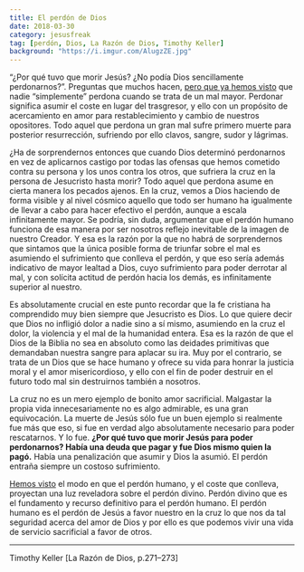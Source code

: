 ```yaml
---
title: El perdón de Dios
date: 2018-03-30
category: jesusfreak
tag: [perdón, Dios, La Razón de Dios, Timothy Keller]
background: "https://i.imgur.com/AlugzZE.jpg"
---
```


“¿Por qué tuvo que morir Jesús? ¿No podía Dios sencillamente perdonarnos?”. Preguntas que muchos hacen, [pero que ya hemos visto](https://lavaldi.com/jesusfreak/el-perdon-real-conlleva-sufrimiento) que nadie “simplemente” perdona cuando se trata de un mal mayor. Perdonar significa asumir el coste en lugar del trasgresor, y ello con un propósito de acercamiento en amor para restablecimiento y cambio de nuestros opositores. Todo aquel que perdona un gran mal sufre primero muerte para posterior resurrección, sufriendo por ello clavos, sangre, sudor y lágrimas.

¿Ha de sorprendernos entonces que cuando Dios determinó perdonarnos en vez de aplicarnos castigo por todas las ofensas que hemos cometido contra su persona y los unos contra los otros, que sufriera la cruz en la persona de Jesucristo hasta morir? Todo aquel que perdona asume en cierta manera los pecados ajenos. En la cruz, vemos a Dios haciendo de forma visible y al nivel cósmico aquello que todo ser humano ha igualmente de llevar a cabo para hacer efectivo el perdón, aunque a escala infinitamente mayor. Se podría, sin duda, argumentar que el perdón humano funciona de esa manera por ser nosotros reflejo inevitable de la imagen de nuestro Creador. Y esa es la razón por la que no habrá de sorprendernos que sintamos que la única posible forma de triunfar sobre el mal es asumiendo el sufrimiento que conlleva el perdón, y que eso sería además indicativo de mayor lealtad a Dios, cuyo sufrimiento para poder derrotar al mal, y con solícita actitud de perdón hacia los demás, es infinitamente superior al nuestro.

Es absolutamente crucial en este punto recordar que la fe cristiana ha comprendido muy bien siempre que Jesucristo es Dios. Lo que quiere decir que Dios no infligió dolor a nadie sino a sí mismo, asumiendo en la cruz el dolor, la violencia y el mal de la humanidad entera. Esa es la razón de que el Dios de la Biblia no sea en absoluto como las deidades primitivas que demandaban nuestra sangre para aplacar su ira. Muy por el contrario, se trata de un Dios que se hace humano y ofrece su vida para honrar la justicia moral y el amor misericordioso, y ello con el fin de poder destruir en el futuro todo mal sin destruirnos también a nosotros.

La cruz no es un mero ejemplo de bonito amor sacrificial. Malgastar la propia vida innecesariamente no es algo admirable, es una gran equivocación. La muerte de Jesús sólo fue un buen ejemplo si realmente fue más que eso, si fue en verdad algo absolutamente necesario para poder rescatarnos. Y lo fue. **¿Por qué tuvo que morir Jesús para poder perdonarnos? Había una deuda que pagar y fue Dios mismo quien la pagó.** Había una penalización que asumir y Dios la asumió. El perdón entraña siempre un costoso sufrimiento.

[Hemos visto](https://lavaldi.com/jesusfreak/el-perdon-real-conlleva-sufrimiento) el modo en que el perdón humano, y el coste que conlleva, proyectan una luz reveladora sobre el perdón divino. Perdón divino que es el fundamento y recurso definitivo para el perdón humano. El perdón humano es el perdón de Jesús a favor nuestro en la cruz lo que nos da tal seguridad acerca del amor de Dios y por ello es que podemos vivir una vida de servicio sacrificial a favor de otros.

---

Timothy Keller [La Razón de Dios, p.271–273]
